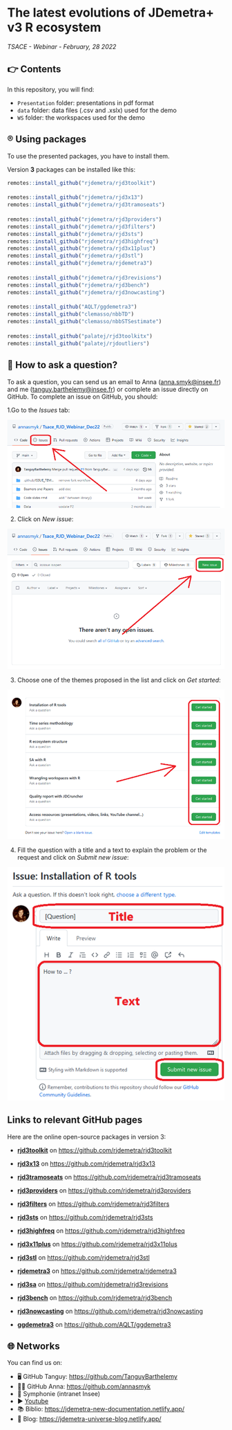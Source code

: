 
# The latest evolutions of JDemetra+ v3 R ecosystem
*TSACE - Webinar - February, 28 2022*


## 👉 Contents

In this repository, you will find:

- `Presentation` folder: presentations in pdf format
- `data` folder: data files (.csv and .xslx) used for the demo
- `WS` folder: the workspaces used for the demo


## ®️ Using packages

To use the presented packages, you have to install them.

Version **3** packages can be installed like this:

```r
remotes::install_github("rjdemetra/rjd3toolkit")

remotes::install_github("rjdemetra/rjd3x13")
remotes::install_github("rjdemetra/rjd3tramoseats")

remotes::install_github("rjdemetra/rjd3providers")
remotes::install_github("rjdemetra/rjd3filters")
remotes::install_github("rjdemetra/rjd3sts")
remotes::install_github("rjdemetra/rjd3highfreq")
remotes::install_github("rjdemetra/rjd3x11plus")
remotes::install_github("rjdemetra/rjd3stl")
remotes::install_github("rjdemetra/rjdemetra3")

remotes::install_github("rjdemetra/rjd3revisions")
remotes::install_github("rjdemetra/rjd3bench")
remotes::install_github("rjdemetra/rjd3nowcasting")

remotes::install_github("AQLT/ggdemetra3")
remotes::install_github("clemasso/nbbTD")
remotes::install_github("clemasso/nbbSTSestimate")

remotes::install_github("palatej/rjd3toolkitx")
remotes::install_github("palatej/rjdoutliers")

```


## 🙋 How to ask a question?

To ask a question, you can send us an email to Anna (anna.smyk@insee.fr) and me (tanguy.barthelemy@insee.fr) or complete an issue directly on GitHub.
To complete an issue on GitHub, you should:

1.Go to the *Issues* tab:

<p align="center">
  <img src="https://github.com/annasmyk/Tsace_RJD_Webinar_Dec22/blob/main/img/issue/issue_panel.png?raw=true">
</p>

2. Click on *New issue*:

<p align="center">
  <img src="https://github.com/annasmyk/Tsace_RJD_Webinar_Dec22/blob/main/img/issue/create_issue.png?raw=true">
</p>

3. Choose one of the themes proposed in the list and click on *Get started*:

<p align="center">
  <img src="https://github.com/annasmyk/Tsace_RJD_Webinar_Dec22/blob/main/img/issue/choose_issue.png?raw=true">
</p>

4. Fill the question with a title and a text to explain the problem or the request and click on *Submit new issue*:

<p align="center">
  <img src="https://github.com/annasmyk/Tsace_RJD_Webinar_Dec22/blob/main/img/issue/complete_issue.png?raw=true">
</p>


## Links to relevant GitHub pages

Here are the online open-source packages in version 3:

-   [**rjd3toolkit**](https://github.com/rjdemetra/rjd3toolkit) on <https://github.com/rjdemetra/rjd3toolkit>

-   [**rjd3x13**](https://github.com/rjdemetra/rjd3x13) on <https://github.com/rjdemetra/rjd3x13>
-   [**rjd3tramoseats**](https://github.com/rjdemetra/rjd3tramoseats) on <https://github.com/rjdemetra/rjd3tramoseats>

-   [**rjd3providers**](https://github.com/rjdemetra/rjd3providers) on <https://github.com/rjdemetra/rjd3providers>
-   [**rjd3filters**](https://github.com/rjdemetra/rjd3filters) on <https://github.com/rjdemetra/rjd3filters>
-   [**rjd3sts**](https://github.com/rjdemetra/rjd3sts) on <https://github.com/rjdemetra/rjd3sts>
-   [**rjd3highfreq**](https://github.com/rjdemetra/rjd3highfreq) on <https://github.com/rjdemetra/rjd3highfreq>
-   [**rjd3x11plus**](https://github.com/rjdemetra/rjd3x11plus) on <https://github.com/rjdemetra/rjd3x11plus>
-   [**rjd3stl**](https://github.com/rjdemetra/rjd3stl) on <https://github.com/rjdemetra/rjd3stl>
-   [**rjdemetra3**](https://github.com/rjdemetra/rjdemetra3) on <https://github.com/rjdemetra/rjdemetra3>

-   [**rjd3sa**](https://github.com/rjdemetra/rjd3revisions) on <https://github.com/rjdemetra/rjd3revisions>
-   [**rjd3bench**](https://github.com/rjdemetra/rjd3bench) on <https://github.com/rjdemetra/rjd3bench>
-   [**rjd3nowcasting**](https://github.com/rjdemetra/rjd3nowcasting) on <https://github.com/rjdemetra/rjd3nowcasting>

-   [**ggdemetra3**](https://github.com/AQLT/ggdemetra3) on <https://github.com/AQLT/ggdemetra3>


## 🌐 Networks

You can find us on:
- 🖥️ GitHub Tanguy: https://github.com/TanguyBarthelemy
- 👨‍💻 GitHub Anna: https://github.com/annasmyk
- 🏢 Symphonie (intranet Insee)
- ▶️ [Youtube](https://www.youtube.com/@TSwithJDemetraandR)
- 📚 Biblio: https://jdemetra-new-documentation.netlify.app/
- 📝 Blog: https://jdemetra-universe-blog.netlify.app/
